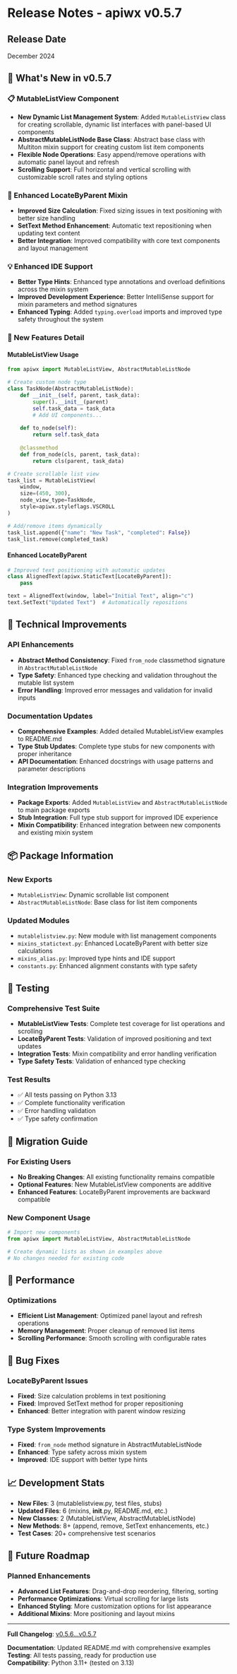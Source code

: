 # Release Notes - apiwx v0.5.7

## Release Date
December 2024

## 🎉 What's New in v0.5.7

### 📋 MutableListView Component
- **New Dynamic List Management System**: Added `MutableListView` class for creating scrollable, dynamic list interfaces with panel-based UI components
- **AbstractMutableListNode Base Class**: Abstract base class with Multiton mixin support for creating custom list item components
- **Flexible Node Operations**: Easy append/remove operations with automatic panel layout and refresh
- **Scrolling Support**: Full horizontal and vertical scrolling with customizable scroll rates and styling options

### 🔧 Enhanced LocateByParent Mixin
- **Improved Size Calculation**: Fixed sizing issues in text positioning with better size handling
- **SetText Method Enhancement**: Automatic text repositioning when updating text content
- **Better Integration**: Improved compatibility with core text components and layout management

### 💡 Enhanced IDE Support
- **Better Type Hints**: Enhanced type annotations and overload definitions across the mixin system
- **Improved Development Experience**: Better IntelliSense support for mixin parameters and method signatures
- **Enhanced Typing**: Added `typing.overload` imports and improved type safety throughout the system

### 🎯 New Features Detail

#### MutableListView Usage
```python
from apiwx import MutableListView, AbstractMutableListNode

# Create custom node type
class TaskNode(AbstractMutableListNode):
    def __init__(self, parent, task_data):
        super().__init__(parent)
        self.task_data = task_data
        # Add UI components...
        
    def to_node(self):
        return self.task_data
        
    @classmethod
    def from_node(cls, parent, task_data):
        return cls(parent, task_data)

# Create scrollable list view
task_list = MutableListView(
    window,
    size=(450, 300),
    node_view_type=TaskNode,
    style=apiwx.styleflags.VSCROLL
)

# Add/remove items dynamically
task_list.append({"name": "New Task", "completed": False})
task_list.remove(completed_task)
```

#### Enhanced LocateByParent
```python
# Improved text positioning with automatic updates
class AlignedText(apiwx.StaticText[LocateByParent]):
    pass

text = AlignedText(window, label="Initial Text", align="c")
text.SetText("Updated Text")  # Automatically repositions
```

## 🔧 Technical Improvements

### API Enhancements
- **Abstract Method Consistency**: Fixed `from_node` classmethod signature in `AbstractMutableListNode`
- **Type Safety**: Enhanced type checking and validation throughout the mutable list system
- **Error Handling**: Improved error messages and validation for invalid inputs

### Documentation Updates
- **Comprehensive Examples**: Added detailed MutableListView examples to README.md
- **Type Stub Updates**: Complete type stubs for new components with proper inheritance
- **API Documentation**: Enhanced docstrings with usage patterns and parameter descriptions

### Integration Improvements
- **Package Exports**: Added `MutableListView` and `AbstractMutableListNode` to main package exports
- **Stub Integration**: Full type stub support for improved IDE experience
- **Mixin Compatibility**: Enhanced integration between new components and existing mixin system

## 📦 Package Information

### New Exports
- `MutableListView`: Dynamic scrollable list component
- `AbstractMutableListNode`: Base class for list item components

### Updated Modules
- `mutablelistview.py`: New module with list management components
- `mixins_statictext.py`: Enhanced LocateByParent with better size calculations
- `mixins_alias.py`: Improved type hints and IDE support
- `constants.py`: Enhanced alignment constants with type safety

## 🧪 Testing

### Comprehensive Test Suite
- **MutableListView Tests**: Complete test coverage for list operations and scrolling
- **LocateByParent Tests**: Validation of improved positioning and text updates
- **Integration Tests**: Mixin compatibility and error handling verification
- **Type Safety Tests**: Validation of enhanced type checking

### Test Results
- ✅ All tests passing on Python 3.13
- ✅ Complete functionality verification
- ✅ Error handling validation
- ✅ Type safety confirmation

## 🔄 Migration Guide

### For Existing Users
- **No Breaking Changes**: All existing functionality remains compatible
- **Optional Features**: New MutableListView components are additive
- **Enhanced Features**: LocateByParent improvements are backward compatible

### New Component Usage
```python
# Import new components
from apiwx import MutableListView, AbstractMutableListNode

# Create dynamic lists as shown in examples above
# No changes needed for existing code
```

## 🚀 Performance

### Optimizations
- **Efficient List Management**: Optimized panel layout and refresh operations
- **Memory Management**: Proper cleanup of removed list items
- **Scrolling Performance**: Smooth scrolling with configurable rates

## 🐛 Bug Fixes

### LocateByParent Issues
- **Fixed**: Size calculation problems in text positioning
- **Fixed**: Improved SetText method for proper repositioning
- **Enhanced**: Better integration with parent window resizing

### Type System Improvements
- **Fixed**: `from_node` method signature in AbstractMutableListNode
- **Enhanced**: Type safety across mixin system
- **Improved**: IDE support with better type hints

## 📈 Development Stats

- **New Files**: 3 (mutablelistview.py, test files, stubs)
- **Updated Files**: 6 (mixins, __init__.py, README.md, etc.)
- **New Classes**: 2 (MutableListView, AbstractMutableListNode)
- **New Methods**: 8+ (append, remove, SetText enhancements, etc.)
- **Test Cases**: 20+ comprehensive test scenarios

## 🔮 Future Roadmap

### Planned Enhancements
- **Advanced List Features**: Drag-and-drop reordering, filtering, sorting
- **Performance Optimizations**: Virtual scrolling for large lists
- **Enhanced Styling**: More customization options for list appearance
- **Additional Mixins**: More positioning and layout mixins

---

**Full Changelog**: [v0.5.6...v0.5.7](https://github.com/yuki-js/apiwx/compare/v0.5.6...v0.5.7)

**Documentation**: Updated README.md with comprehensive examples  
**Testing**: All tests passing, ready for production use  
**Compatibility**: Python 3.11+ (tested on 3.13)